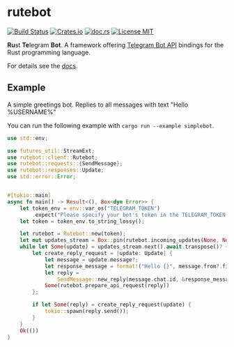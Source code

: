 # rutebot
[![Build Status](https://travis-ci.org/Leonqn/rutebot.svg?branch=master)](https://travis-ci.org/Leonqn/rutebot)
[![Crates.io](https://img.shields.io/crates/v/rutebot.svg)](https://crates.io/crates/rutebot)
[![doc.rs](https://docs.rs/rutebot/badge.svg)](https://docs.rs/rutebot)
[![License MIT](https://img.shields.io/badge/license-MIT-blue.svg)](https://github.com/Leonqn/rutebot/LICENSE)

**Ru**st **Te**legram **Bot**. A framework offering [Telegram Bot API](https://core.telegram.org/bots/api) bindings for the Rust programming language.

For details see the [docs](https://docs.rs/rutebot).

## Example
A simple greetings bot. Replies to all messages with text "Hello %USERNAME%"

You can run the following example with `cargo run --example simplebot`.


```rust
use std::env;

use futures_util::StreamExt;
use rutebot::client::Rutebot;
use rutebot::requests::{SendMessage};
use rutebot::responses::Update;
use std::error::Error;


#[tokio::main]
async fn main() -> Result<(), Box<dyn Error>> {
    let token_env = env::var_os("TELEGRAM_TOKEN")
        .expect("Please specify your bot's token in the TELEGRAM_TOKEN environment variable.");
    let token = token_env.to_string_lossy();

    let rutebot = Rutebot::new(token);
    let mut updates_stream = Box::pin(rutebot.incoming_updates(None, None));
    while let Some(update) = updates_stream.next().await.transpose()? {
        let create_reply_request = |update: Update| {
            let message = update.message?;
            let response_message = format!("Hello {}", message.from?.first_name);
            let reply =
                SendMessage::new_reply(message.chat.id, &response_message, message.message_id);
            Some(rutebot.prepare_api_request(reply))
        };

        if let Some(reply) = create_reply_request(update) {
            tokio::spawn(reply.send());
        }
    }
    Ok(())
}

```